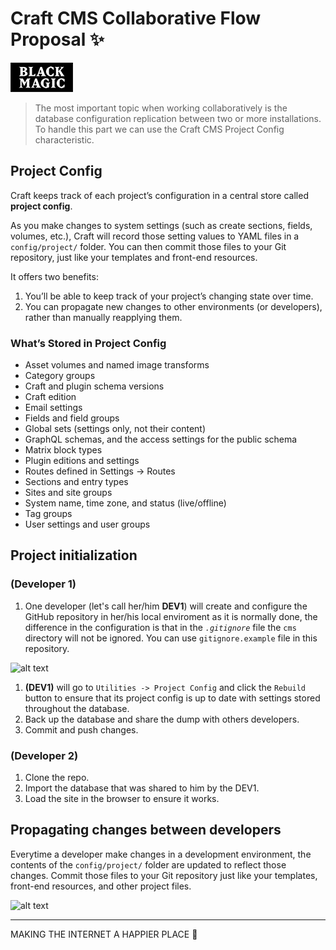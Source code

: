 # Craft CMS Collaborative Flow Proposal ✨
[![N|Solid](https://raw.githubusercontent.com/DianyelaMaldonado/email-base-layout/development/src/assets/BM-logo.png?token=AM5G2YUBVWL2PQKKHN3FG2LBNITGU)](https://heyblackmagic.com/)

> The most important topic when working collaboratively is the database configuration replication between two or more installations. To handle this part we can use the Craft CMS Project Config characteristic.

## Project Config
Craft keeps track of each project’s configuration in a central store called **project config**.

As you make changes to system settings (such as create sections, fields, volumes, etc.), Craft will record those setting values to YAML files in a `config/project/` folder. You can then commit those files to your Git repository, just like your templates and front-end resources.

It offers two benefits:

1. You’ll be able to keep track of your project’s changing state over time.
2. You can propagate new changes to other environments (or developers), rather than manually reapplying them.

### What’s Stored in Project Config
- Asset volumes and named image transforms
- Category groups
- Craft and plugin schema versions
- Craft edition
- Email settings
- Fields and field groups
- Global sets (settings only, not their content)
- GraphQL schemas, and the access settings for the public schema
- Matrix block types
- Plugin editions and settings
- Routes defined in Settings → Routes
- Sections and entry types
- Sites and site groups
- System name, time zone, and status (live/offline)
- Tag groups
- User settings and user groups

## Project initialization
### (Developer 1)
1. One developer (let's call her/him **DEV1**) will create and configure the GitHub repository in her/his local enviroment as it is normally done, the difference in the configuration is that in the  *`.gitignore`* file the `cms` directory will not be ignored. You can use `gitignore.example` file in this repository.

![alt text](https://raw.githubusercontent.com/DianyelaMaldonado/craft-cms-collaborative-flow-proposal/blob/development/src/screenshots/git-ignore.png?token=AM5G2YW5BU2JB62FRTCXLLDBNIU7A)

1. **(DEV1)** will go to `Utilities -> Project Config` and click the `Rebuild` button to ensure that its project config is up to date with settings stored throughout the database.
2. Back up the database and share the dump with others developers.
3. Commit and push changes.

### (Developer 2)
1. Clone the repo.
2. Import the database that was shared to him by the DEV1.
3. Load the site in the browser to ensure it works.

## Propagating changes between developers

Everytime a developer make changes in a development environment, the contents of the `config/project/` folder are updated to reflect those changes. Commit those files to your Git repository just like your templates, front-end resources, and other project files.


![alt text](https://raw.githubusercontent.com/DianyelaMaldonado/craft-cms-collaborative-flow-proposal/blob/development/src/assets/project-config.png?token=AM5G2YW5BU2JB62FRTCXLLDBNIU7A)



-----
MAKING THE INTERNET A HAPPIER PLACE 💫
